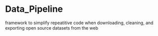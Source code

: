 # Data_Pipeline
framework to simplify repeatitive code when downloading, cleaning, and exporting open source datasets from the web
